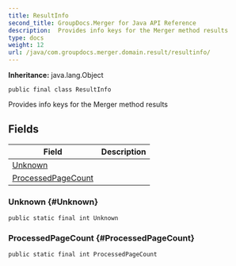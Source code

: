 ```yaml
---
title: ResultInfo
second_title: GroupDocs.Merger for Java API Reference
description:  Provides info keys for the Merger method results
type: docs
weight: 12
url: /java/com.groupdocs.merger.domain.result/resultinfo/
---
```

**Inheritance:**
java.lang.Object
```
public final class ResultInfo
```

Provides info keys for the Merger method results
## Fields

| Field | Description |
| --- | --- |
| [Unknown](#Unknown) |  |
| [ProcessedPageCount](#ProcessedPageCount) |  |
### Unknown {#Unknown}
```
public static final int Unknown
```


### ProcessedPageCount {#ProcessedPageCount}
```
public static final int ProcessedPageCount
```


